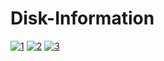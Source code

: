 # Disk-Information

<a href="https://i.ibb.co/TY9hXWR/1.png"><img src="https://i.ibb.co/4KhNy1M/1.png" alt="1" border="0"></a>
<a href="https://i.ibb.co/L8GMNdD/2.png"><img src="https://i.ibb.co/Xbw9Yxf/2.png" alt="2" border="0"></a>
<a href="https://i.ibb.co/25BqJsJ/3.png"><img src="https://i.ibb.co/fQ7MJnJ/3.png" alt="3" border="0"></a>
